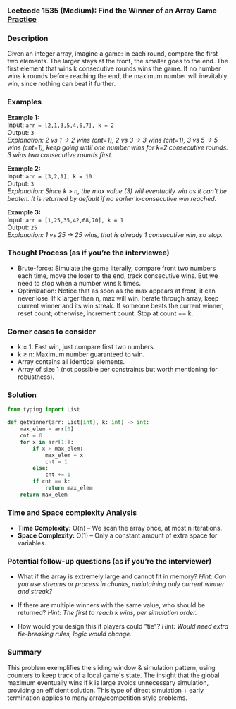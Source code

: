 ### Leetcode 1535 (Medium): Find the Winner of an Array Game [Practice](https://leetcode.com/problems/find-the-winner-of-an-array-game)

### Description  
Given an integer array, imagine a game: in each round, compare the first two elements. The larger stays at the front, the smaller goes to the end. The first element that wins k consecutive rounds wins the game. If no number wins k rounds before reaching the end, the maximum number will inevitably win, since nothing can beat it further.

### Examples  

**Example 1:**  
Input: `arr = [2,1,3,5,4,6,7], k = 2`  
Output: `3`  
*Explanation: 2 vs 1 → 2 wins (cnt=1), 2 vs 3 → 3 wins (cnt=1), 3 vs 5 → 5 wins (cnt=1), keep going until one number wins for k=2 consecutive rounds. 3 wins two consecutive rounds first.*

**Example 2:**  
Input: `arr = [3,2,1], k = 10`  
Output: `3`  
*Explanation: Since k > n, the max value (3) will eventually win as it can't be beaten. It is returned by default if no earlier k-consecutive win reached.*

**Example 3:**  
Input: `arr = [1,25,35,42,68,70], k = 1`  
Output: `25`  
*Explanation: 1 vs 25 → 25 wins, that is already 1 consecutive win, so stop.*


### Thought Process (as if you’re the interviewee)  
- Brute-force: Simulate the game literally, compare front two numbers each time, move the loser to the end, track consecutive wins. But we need to stop when a number wins k times.
- Optimization: Notice that as soon as the max appears at front, it can never lose. If k larger than n, max will win. Iterate through array, keep current winner and its win streak. If someone beats the current winner, reset count; otherwise, increment count. Stop at count == k.

### Corner cases to consider  
- k = 1: Fast win, just compare first two numbers.
- k ≥ n: Maximum number guaranteed to win.
- Array contains all identical elements.
- Array of size 1 (not possible per constraints but worth mentioning for robustness).

### Solution

```python
from typing import List

def getWinner(arr: List[int], k: int) -> int:
    max_elem = arr[0]
    cnt = 0
    for x in arr[1:]:
        if x > max_elem:
            max_elem = x
            cnt = 1
        else:
            cnt += 1
        if cnt == k:
            return max_elem
    return max_elem
```

### Time and Space complexity Analysis  

- **Time Complexity:** O(n) – We scan the array once, at most n iterations.
- **Space Complexity:** O(1) – Only a constant amount of extra space for variables.

### Potential follow-up questions (as if you’re the interviewer)  

- What if the array is extremely large and cannot fit in memory?
  *Hint: Can you use streams or process in chunks, maintaining only current winner and streak?*

- If there are multiple winners with the same value, who should be returned?
  *Hint: The first to reach k wins, per simulation order.*

- How would you design this if players could "tie"?
  *Hint: Would need extra tie-breaking rules, logic would change.*

### Summary
This problem exemplifies the sliding window & simulation pattern, using counters to keep track of a local game's state. The insight that the global maximum eventually wins if k is large avoids unnecessary simulation, providing an efficient solution. This type of direct simulation + early termination applies to many array/competition style problems.